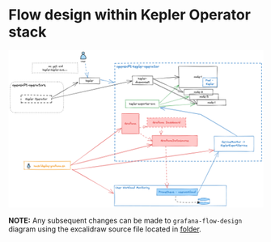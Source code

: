 # Flow design within Kepler Operator stack

![Flow Design](assets/grafana-flow-design.png)

**NOTE:** Any subsequent changes can be made to `grafana-flow-design` diagram using the excalidraw 
source file located in [folder](assets/grafana-flow-design.excalidraw).